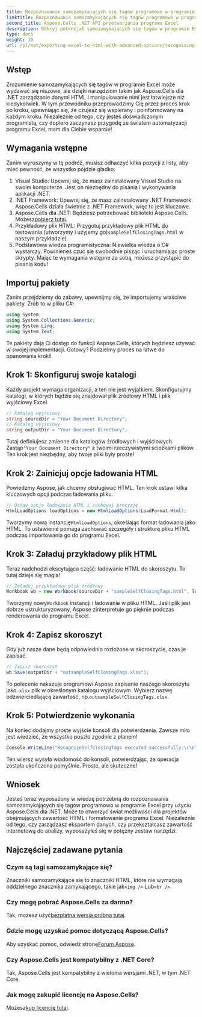 ```yaml
---
title: Rozpoznawanie samozamykających się tagów programowo w programie Excel
linktitle: Rozpoznawanie samozamykających się tagów programowo w programie Excel
second_title: Aspose.Cells .NET API przetwarzania programu Excel
description: Odkryj potencjał samozamykających się tagów w programie Excel dzięki naszemu przewodnikowi krok po kroku dotyczącemu Aspose.Cells dla platformy .NET.
type: docs
weight: 19
url: /pl/net/exporting-excel-to-html-with-advanced-options/recognizing-self-closing-tags/
---
```

## Wstęp
Zrozumienie samozamykających się tagów w programie Excel może wydawać się niszowe, ale dzięki narzędziom takim jak Aspose.Cells dla .NET zarządzanie danymi HTML i manipulowanie nimi jest łatwiejsze niż kiedykolwiek. W tym przewodniku przeprowadzimy Cię przez proces krok po kroku, upewniając się, że czujesz się wspierany i poinformowany na każdym kroku. Niezależnie od tego, czy jesteś doświadczonym programistą, czy dopiero zaczynasz przygodę ze światem automatyzacji programu Excel, mam dla Ciebie wsparcie!
## Wymagania wstępne
Zanim wyruszymy w tę podróż, musisz odhaczyć kilka pozycji z listy, aby mieć pewność, że wszystko pójdzie gładko:
1. Visual Studio: Upewnij się, że masz zainstalowany Visual Studio na swoim komputerze. Jest on niezbędny do pisania i wykonywania aplikacji .NET.
2. .NET Framework: Upewnij się, że masz zainstalowany .NET Framework. Aspose.Cells działa świetnie z .NET Framework, więc to jest kluczowe.
3.  Aspose.Cells dla .NET: Będziesz potrzebować biblioteki Aspose.Cells. Możesz[pobierz tutaj](https://releases.aspose.com/cells/net/).
4.  Przykładowy plik HTML: Przygotuj przykładowy plik HTML do testowania (utworzymy i użyjemy go)`sampleSelfClosingTags.html` w naszym przykładzie).
5. Podstawowa wiedza programistyczna: Niewielka wiedza o C# wystarczy. Powinieneś czuć się swobodnie pisząc i uruchamiając proste skrypty.
Mając te wymagania wstępne za sobą, możesz przystąpić do pisania kodu!
## Importuj pakiety
Zanim przejdziemy do zabawy, upewnijmy się, że importujemy właściwe pakiety. Zrób to w pliku C#:
```csharp
using System;
using System.Collections.Generic;
using System.Linq;
using System.Text;
```
Te pakiety dają Ci dostęp do funkcji Aspose.Cells, których będziesz używać w swojej implementacji. Gotowy? Podzielmy proces na łatwe do opanowania kroki!
## Krok 1: Skonfiguruj swoje katalogi
Każdy projekt wymaga organizacji, a ten nie jest wyjątkiem. Skonfigurujmy katalogi, w których będzie się znajdował plik źródłowy HTML i plik wyjściowy Excel.
```csharp
// Katalog wejściowy
string sourceDir = "Your Document Directory";
// Katalog wyjściowy
string outputDir = "Your Document Directory";
```
Tutaj definiujesz zmienne dla katalogów źródłowych i wyjściowych. Zastąp`"Your Document Directory"` z twoimi rzeczywistymi ścieżkami plików. Ten krok jest niezbędny, aby twoje pliki były proste!
## Krok 2: Zainicjuj opcje ładowania HTML
Powiedzmy Aspose, jak chcemy obsługiwać HTML. Ten krok ustawi kilka kluczowych opcji podczas ładowania pliku.
```csharp
// Ustaw opcje ładowania HTML i zachowaj precyzję
HtmlLoadOptions loadOptions = new HtmlLoadOptions(LoadFormat.Html);
```
 Tworzymy nową instancję`HtmlLoadOptions`, określając format ładowania jako HTML. To ustawienie pomaga zachować szczegóły i strukturę pliku HTML podczas importowania go do programu Excel.
## Krok 3: Załaduj przykładowy plik HTML
Teraz nadchodzi ekscytująca część: ładowanie HTML do skoroszytu. To tutaj dzieje się magia!
```csharp
// Załaduj przykładowy plik źródłowy
Workbook wb = new Workbook(sourceDir + "sampleSelfClosingTags.html", loadOptions);
```
 Tworzymy nowy`Workbook` instancji i ładowanie w pliku HTML. Jeśli plik jest dobrze ustrukturyzowany, Aspose zinterpretuje go pięknie podczas renderowania do programu Excel.
## Krok 4: Zapisz skoroszyt
Gdy już nasze dane będą odpowiednio rozłożone w skoroszycie, czas je zapisać. 
```csharp
// Zapisz skoroszyt
wb.Save(outputDir + "outsampleSelfClosingTags.xlsx");
```
To polecenie nakazuje programowi Aspose zapisanie naszego skoroszytu jako`.xlsx` plik w określonym katalogu wyjściowym. Wybierz nazwę odzwierciedlającą zawartość, np.`outsampleSelfClosingTags.xlsx`.
## Krok 5: Potwierdzenie wykonania
Na koniec dodajmy proste wyjście konsoli dla potwierdzenia. Zawsze miło jest wiedzieć, że wszystko poszło zgodnie z planem!
```csharp
Console.WriteLine("RecognizeSelfClosingTags executed successfully.\r\n");
```
Ten wiersz wysyła wiadomość do konsoli, potwierdzając, że operacja została ukończona pomyślnie. Proste, ale skuteczne!
## Wniosek
Jesteś teraz wyposażony w wiedzę potrzebną do rozpoznawania samozamykających się tagów programowo w programie Excel przy użyciu Aspose.Cells dla .NET. Może to otworzyć świat możliwości dla projektów obejmujących zawartość HTML i formatowanie programu Excel. Niezależnie od tego, czy zarządzasz eksportem danych, czy przekształcasz zawartość internetową do analizy, wyposażyłeś się w potężny zestaw narzędzi.
## Najczęściej zadawane pytania
### Czym są tagi samozamykające się?  
 Znaczniki samozamykające się to znaczniki HTML, które nie wymagają oddzielnego znacznika zamykającego, takie jak`<img />` Lub`<br />`.
### Czy mogę pobrać Aspose.Cells za darmo?  
 Tak, możesz użyć[bezpłatna wersja próbna tutaj](https://releases.aspose.com/).
### Gdzie mogę uzyskać pomoc dotyczącą Aspose.Cells?  
 Aby uzyskać pomoc, odwiedź stronę[Forum Aspose](https://forum.aspose.com/c/cells/9).
### Czy Aspose.Cells jest kompatybilny z .NET Core?  
Tak, Aspose.Cells jest kompatybilny z wieloma wersjami .NET, w tym .NET Core.
### Jak mogę zakupić licencję na Aspose.Cells?  
 Możesz[kup licencję tutaj](https://purchase.aspose.com/buy).